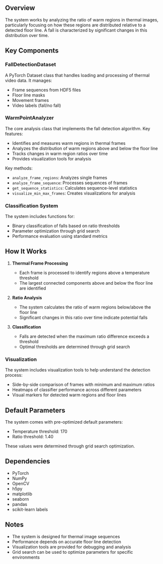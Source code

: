 ## Overview

The system works by analyzing the ratio of warm regions in thermal images, particularly focusing on how these regions are distributed relative to a detected floor line. A fall is characterized by significant changes in this distribution over time.

## Key Components

### FallDetectionDataset

A PyTorch Dataset class that handles loading and processing of thermal video data. It manages:
- Frame sequences from HDF5 files
- Floor line masks
- Movement frames
- Video labels (fall/no fall)

### WarmPointAnalyzer

The core analysis class that implements the fall detection algorithm. Key features:

- Identifies and measures warm regions in thermal frames
- Analyzes the distribution of warm regions above and below the floor line
- Tracks changes in warm region ratios over time
- Provides visualization tools for analysis

Key methods:
- `analyze_frame_regions`: Analyzes single frames
- `analyze_frame_sequence`: Processes sequences of frames
- `get_sequence_statistics`: Calculates sequence-level statistics
- `visualize_min_max_frames`: Creates visualizations for analysis

### Classification System

The system includes functions for:
- Binary classification of falls based on ratio thresholds
- Parameter optimization through grid search
- Performance evaluation using standard metrics

## How It Works

1. **Thermal Frame Processing**
   - Each frame is processed to identify regions above a temperature threshold
   - The largest connected components above and below the floor line are identified

2. **Ratio Analysis**
   - The system calculates the ratio of warm regions below/above the floor line
   - Significant changes in this ratio over time indicate potential falls

3. **Classification**
   - Falls are detected when the maximum ratio difference exceeds a threshold
   - Optimal thresholds are determined through grid search

### Visualization

The system includes visualization tools to help understand the detection process:
- Side-by-side comparison of frames with minimum and maximum ratios
- Heatmaps of classifier performance across different parameters
- Visual markers for detected warm regions and floor lines

## Default Parameters

The system comes with pre-optimized default parameters:
- Temperature threshold: 170
- Ratio threshold: 1.40

These values were determined through grid search optimization.

## Dependencies
- PyTorch
- NumPy
- OpenCV
- h5py
- matplotlib
- seaborn
- pandas
- scikit-learn
 labels

## Notes

- The system is designed for thermal image sequences
- Performance depends on accurate floor line detection
- Visualization tools are provided for debugging and analysis
- Grid search can be used to optimize parameters for specific environments
